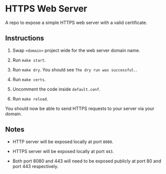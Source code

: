 # HTTPS Web Server

A repo to expose a simple HTTPS web server with a valid certificate.

## Instructions

1. Swap `<domain>` project wide for the web server domain name.

2. Run `make start`.

3. Run `make dry`. You should see `The dry run was successful.`.

4. Run `make certs`.

5. Uncomment the code inside `default.conf`.

6. Run `make reload`.

You should now be able to send HTTPS requests to your server via your domain.

## Notes

- HTTP server will be exposed locally at port `8080`.

- HTTPS server will be exposed locally at port `443`.

- Both port 8080 and 443 will need to be exposed publicly at port 80 and port 443 respectively.
